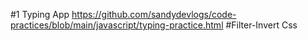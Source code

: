 #1 Typing App
https://github.com/sandydevlogs/code-practices/blob/main/javascript/typing-practice.html
#Filter-Invert Css